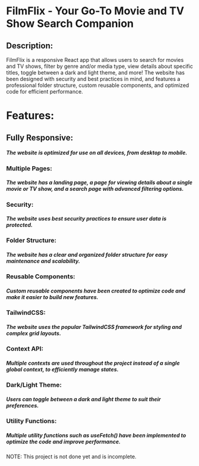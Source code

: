# FilmFlix - Your Go-To Movie and TV Show Search Companion

## Description: 
FilmFlix is a responsive React app that allows users to search for movies and TV shows, filter by genre and/or media type, view details about specific titles, toggle between a dark and light theme, and more! The website has been designed with security and best practices in mind, and features a professional folder structure, custom reusable components, and optimized code for efficient performance.    

  # Features: 
  ## Fully Responsive: 
  ##### The website is optimized for use on all devices, from desktop to mobile.
  ###  Multiple Pages: 
  ##### The website has a landing page, a page for viewing details about a single movie or TV show, and a search page with advanced filtering options.   
  ###  Security:
  ##### The website uses best security practices to ensure user data is protected.  
  ###  Folder Structure:
  ##### The website has a clear and organized folder structure for easy maintenance and scalability.  
  ###  Reusable Components:
  ##### Custom reusable components have been created to optimize code and make it easier to build new features.  
  ### TailwindCSS:
  #####  The website uses the popular TailwindCSS framework for styling and complex grid layouts.  
  ###  Context API:
  ##### Multiple contexts are used throughout the project instead of a single global context, to efficiently manage states.  
  ###  Dark/Light Theme:
  ##### Users can toggle between a dark and light theme to suit their preferences.  
  ###  Utility Functions:
  ##### Multiple utility functions such as useFetch() have been implemented to optimize the code and improve performance.  
  
  NOTE: This project is not done yet and is incomplete.   
